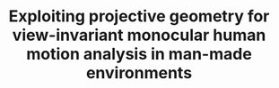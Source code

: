 ---
title: "Exploiting projective geometry for view-invariant monocular human motion analysis in man-made environments"
year: 2014
pdf_url: "http://www.robots.ox.ac.uk/~tvg/publications/2014/ROGT14-CVIU.pdf"
category: "vision"
author_list: "Gregory Rogez, Carlos Orrite, J.J. Guerrero, Philip H.S. Torr"
grant: "NULL"
pub_in: "Computer Vision and Image Understanding"
---
